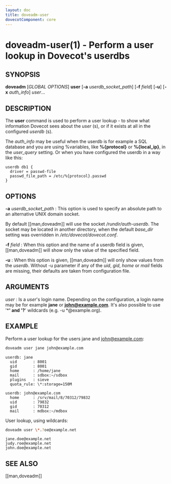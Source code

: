 ```yaml
---
layout: doc
title: doveadm-user
dovecotComponent: core
---
```


# doveadm-user(1) - Perform a user lookup in Dovecot's userdbs

## SYNOPSIS

**doveadm** [*GLOBAL OPTIONS*] **user**
  [**-a** *userdb_socket_path*]
  [**-f** *field*]
  [**-u**]
  [**-x** *auth_info*]
  *user*...

## DESCRIPTION

The **user** command is used to perform a user lookup - to show what
information Dovecot sees about the *user* (s), or if it exists at all
in the configured *userdb* (s).

The *auth_info* may be useful when the userdb is for example a SQL
database and you are using %variables, like **%{protocol}** or **%{local_ip}**,
in the *user_query* setting. Or when you have configured the userdb in a way
like this:

```
userdb db1 {
  driver = passwd-file
  passwd_file_path = /etc/%{protocol}.passwd
}
```

<!-- @include: global-options.inc -->

## OPTIONS

**-a** *userdb_socket_path*
:   This option is used to specify an absolute path to an alternative
    UNIX domain socket.

By default [[man,doveadm]] will use the socket */rundir/auth-userdb*.
The socket may be located in another directory, when the default
*base_dir* setting was overridden in */etc/dovecot/dovecot.conf*.

**-f** *field*
:   When this option and the name of a userdb field is given,
    [[man,doveadm]] will show only the value of the specified field.

**-u**
:   When this option is given, [[man,doveadm]] will only show values
    from the *userdb*. Without -u parameter if any of the *uid*, *gid*,
    *home* or *mail* fields are missing, their defaults are taken from
    configuration file.

<!-- @include: option-x.inc -->

## ARGUMENTS

*user*
:   Is a *user*'s login name. Depending on the configuration, a login
    name may be for example **jane** or **john@example.com**. It's also
    possible to use '*****' and '**?**' wildcards (e.g. -u
    \*@example.org).

## EXAMPLE

Perform a user lookup for the users jane and john@example.com:

```sh
doveadm user jane john@example.com
```
```
userdb: jane
  uid       : 8001
  gid       : 8001
  home      : /home/jane
  mail      : sdbox:~/sdbox
  plugins   : sieve
  quota_rule: \*:storage=150M

userdb: john@example.com
  home      : /srv/mail/8/70312/79832
  uid       : 79832
  gid       : 70312
  mail      : mdbox:~/mdbox
```

User lookup, using wildcards:

```sh
doveadm user \*.?oe@example.net
```
```
jane.doe@example.net
judy.roe@example.net
john.doe@example.net
```

<!-- @include: reporting-bugs.inc -->

## SEE ALSO

[[man,doveadm]]
